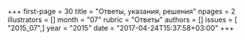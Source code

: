 +++
first-page = 30
title = "Ответы, указания, решения"
npages = 2
illustrators = []
month = "07"
rubric = "Ответы"
authors = []
issues = [ "2015_07",]
year = "2015"
date = "2017-04-24T15:37:58+03:00"
+++
